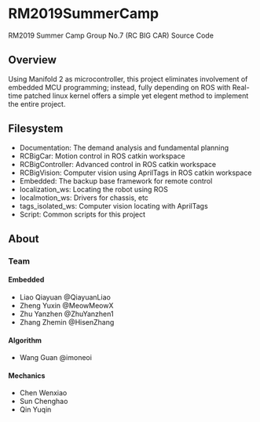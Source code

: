 # RM2019SummerCamp
RM2019 Summer Camp Group No.7 (RC BIG CAR) Source Code

## Overview 

Using Manifold 2 as microcontroller, this project eliminates involvement of embedded MCU programming; instead, fully depending on ROS with Real-time patched linux kernel offers a simple yet elegent method to implement the entire project.

## Filesystem

 - Documentation: The demand analysis and fundamental planning
 - RCBigCar: Motion control in ROS catkin workspace
 - RCBigController: Advanced control in ROS catkin workspace
 - RCBigVision: Computer vision using AprilTags in ROS catkin workspace
 - Embedded: The backup base framework for remote control
 - localization_ws: Locating the robot using ROS
 - localmotion_ws: Drivers for chassis, etc
 - tags_isolated_ws: Computer vision locating with AprilTags
 - Script: Common scripts for this project

## About

### Team

#### Embedded
- Liao Qiayuan @QiayuanLiao
- Zheng Yuxin @MeowMeowX
- Zhu Yanzhen @ZhuYanzhen1
- Zhang Zhemin @HisenZhang

#### Algorithm
- Wang Guan @imoneoi

#### Mechanics
- Chen Wenxiao
- Sun Chenghao
- Qin Yuqin
